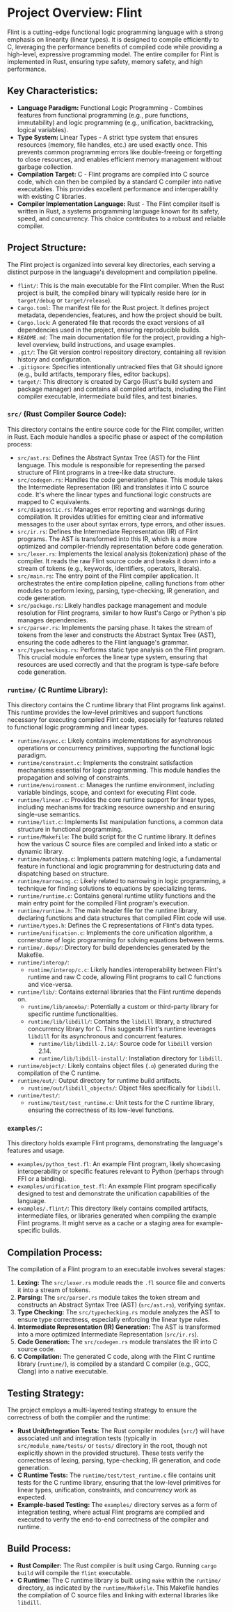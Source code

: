 # Project Overview: Flint

Flint is a cutting-edge functional logic programming language with a strong emphasis on linearity (linear types). It is designed to compile efficiently to C, leveraging the performance benefits of compiled code while providing a high-level, expressive programming model. The entire compiler for Flint is implemented in Rust, ensuring type safety, memory safety, and high performance.

## Key Characteristics:

*   **Language Paradigm:** Functional Logic Programming - Combines features from functional programming (e.g., pure functions, immutability) and logic programming (e.g., unification, backtracking, logical variables).
*   **Type System:** Linear Types - A strict type system that ensures resources (memory, file handles, etc.) are used exactly once. This prevents common programming errors like double-freeing or forgetting to close resources, and enables efficient memory management without garbage collection.
*   **Compilation Target:** C - Flint programs are compiled into C source code, which can then be compiled by a standard C compiler into native executables. This provides excellent performance and interoperability with existing C libraries.
*   **Compiler Implementation Language:** Rust - The Flint compiler itself is written in Rust, a systems programming language known for its safety, speed, and concurrency. This choice contributes to a robust and reliable compiler.

## Project Structure:

The Flint project is organized into several key directories, each serving a distinct purpose in the language's development and compilation pipeline.

*   `flint/`: This is the main executable for the Flint compiler. When the Rust project is built, the compiled binary will typically reside here (or in `target/debug` or `target/release`).
*   `Cargo.toml`: The manifest file for the Rust project. It defines project metadata, dependencies, features, and how the project should be built.
*   `Cargo.lock`: A generated file that records the exact versions of all dependencies used in the project, ensuring reproducible builds.
*   `README.md`: The main documentation file for the project, providing a high-level overview, build instructions, and usage examples.
*   `.git/`: The Git version control repository directory, containing all revision history and configuration.
*   `.gitignore`: Specifies intentionally untracked files that Git should ignore (e.g., build artifacts, temporary files, editor backups).
*   `target/`: This directory is created by Cargo (Rust's build system and package manager) and contains all compiled artifacts, including the Flint compiler executable, intermediate build files, and test binaries.

### `src/` (Rust Compiler Source Code):

This directory contains the entire source code for the Flint compiler, written in Rust. Each module handles a specific phase or aspect of the compilation process:

*   `src/ast.rs`: Defines the Abstract Syntax Tree (AST) for the Flint language. This module is responsible for representing the parsed structure of Flint programs in a tree-like data structure.
*   `src/codegen.rs`: Handles the code generation phase. This module takes the Intermediate Representation (IR) and translates it into C source code. It's where the linear types and functional logic constructs are mapped to C equivalents.
*   `src/diagnostic.rs`: Manages error reporting and warnings during compilation. It provides utilities for emitting clear and informative messages to the user about syntax errors, type errors, and other issues.
*   `src/ir.rs`: Defines the Intermediate Representation (IR) of Flint programs. The AST is transformed into this IR, which is a more optimized and compiler-friendly representation before code generation.
*   `src/lexer.rs`: Implements the lexical analysis (tokenization) phase of the compiler. It reads the raw Flint source code and breaks it down into a stream of tokens (e.g., keywords, identifiers, operators, literals).
*   `src/main.rs`: The entry point of the Flint compiler application. It orchestrates the entire compilation pipeline, calling functions from other modules to perform lexing, parsing, type-checking, IR generation, and code generation.
*   `src/package.rs`: Likely handles package management and module resolution for Flint programs, similar to how Rust's Cargo or Python's pip manages dependencies.
*   `src/parser.rs`: Implements the parsing phase. It takes the stream of tokens from the lexer and constructs the Abstract Syntax Tree (AST), ensuring the code adheres to the Flint language's grammar.
*   `src/typechecking.rs`: Performs static type analysis on the Flint program. This crucial module enforces the linear type system, ensuring that resources are used correctly and that the program is type-safe before code generation.

### `runtime/` (C Runtime Library):

This directory contains the C runtime library that Flint programs link against. This runtime provides the low-level primitives and support functions necessary for executing compiled Flint code, especially for features related to functional logic programming and linear types.

*   `runtime/async.c`: Likely contains implementations for asynchronous operations or concurrency primitives, supporting the functional logic paradigm.
*   `runtime/constraint.c`: Implements the constraint satisfaction mechanisms essential for logic programming. This module handles the propagation and solving of constraints.
*   `runtime/environment.c`: Manages the runtime environment, including variable bindings, scope, and context for executing Flint code.
*   `runtime/linear.c`: Provides the core runtime support for linear types, including mechanisms for tracking resource ownership and ensuring single-use semantics.
*   `runtime/list.c`: Implements list manipulation functions, a common data structure in functional programming.
*   `runtime/Makefile`: The build script for the C runtime library. It defines how the various C source files are compiled and linked into a static or dynamic library.
*   `runtime/matching.c`: Implements pattern matching logic, a fundamental feature in functional and logic programming for destructuring data and dispatching based on structure.
*   `runtime/narrowing.c`: Likely related to narrowing in logic programming, a technique for finding solutions to equations by specializing terms.
*   `runtime/runtime.c`: Contains general runtime utility functions and the main entry point for the compiled Flint program's execution.
*   `runtime/runtime.h`: The main header file for the runtime library, declaring functions and data structures that compiled Flint code will use.
*   `runtime/types.h`: Defines the C representations of Flint's data types.
*   `runtime/unification.c`: Implements the core unification algorithm, a cornerstone of logic programming for solving equations between terms.
*   `runtime/.deps/`: Directory for build dependencies generated by the Makefile.
*   `runtime/interop/`:
    *   `runtime/interop/c.c`: Likely handles interoperability between Flint's runtime and raw C code, allowing Flint programs to call C functions and vice-versa.
*   `runtime/lib/`: Contains external libraries that the Flint runtime depends on.
    *   `runtime/lib/amoeba/`: Potentially a custom or third-party library for specific runtime functionalities.
    *   `runtime/lib/libdill/`: Contains the `libdill` library, a structured concurrency library for C. This suggests Flint's runtime leverages `libdill` for its asynchronous and concurrent features.
        *   `runtime/lib/libdill-2.14/`: Source code for `libdill` version 2.14.
        *   `runtime/lib/libdill-install/`: Installation directory for `libdill`.
*   `runtime/object/`: Likely contains object files (`.o`) generated during the compilation of the C runtime.
*   `runtime/out/`: Output directory for runtime build artifacts.
    *   `runtime/out/libdill_objects/`: Object files specifically for `libdill`.
*   `runtime/test/`:
    *   `runtime/test/test_runtime.c`: Unit tests for the C runtime library, ensuring the correctness of its low-level functions.

### `examples/`:

This directory holds example Flint programs, demonstrating the language's features and usage.

*   `examples/python_test.fl`: An example Flint program, likely showcasing interoperability or specific features relevant to Python (perhaps through FFI or a binding).
*   `examples/unification_test.fl`: An example Flint program specifically designed to test and demonstrate the unification capabilities of the language.
*   `examples/.flint/`: This directory likely contains compiled artifacts, intermediate files, or libraries generated when compiling the example Flint programs. It might serve as a cache or a staging area for example-specific builds.

## Compilation Process:

The compilation of a Flint program to an executable involves several stages:

1.  **Lexing:** The `src/lexer.rs` module reads the `.fl` source file and converts it into a stream of tokens.
2.  **Parsing:** The `src/parser.rs` module takes the token stream and constructs an Abstract Syntax Tree (AST) (`src/ast.rs`), verifying syntax.
3.  **Type Checking:** The `src/typechecking.rs` module analyzes the AST to ensure type correctness, especially enforcing the linear type rules.
4.  **Intermediate Representation (IR) Generation:** The AST is transformed into a more optimized Intermediate Representation (`src/ir.rs`).
5.  **Code Generation:** The `src/codegen.rs` module translates the IR into C source code.
6.  **C Compilation:** The generated C code, along with the Flint C runtime library (`runtime/`), is compiled by a standard C compiler (e.g., GCC, Clang) into a native executable.

## Testing Strategy:

The project employs a multi-layered testing strategy to ensure the correctness of both the compiler and the runtime:

*   **Rust Unit/Integration Tests:** The Rust compiler modules (`src/`) will have associated unit and integration tests (typically in `src/module_name/tests/` or `tests/` directory in the root, though not explicitly shown in the provided structure). These tests verify the correctness of lexing, parsing, type-checking, IR generation, and code generation.
*   **C Runtime Tests:** The `runtime/test/test_runtime.c` file contains unit tests for the C runtime library, ensuring that the low-level primitives for linear types, unification, constraints, and concurrency work as expected.
*   **Example-based Testing:** The `examples/` directory serves as a form of integration testing, where actual Flint programs are compiled and executed to verify the end-to-end correctness of the compiler and runtime.

## Build Process:

*   **Rust Compiler:** The Rust compiler is built using Cargo. Running `cargo build` will compile the `flint` executable.
*   **C Runtime:** The C runtime library is built using `make` within the `runtime/` directory, as indicated by the `runtime/Makefile`. This Makefile handles the compilation of C source files and linking with external libraries like `libdill`.
